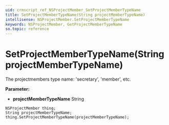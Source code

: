 ```yaml
---
uid: crmscript_ref_NSProjectMember_SetProjectMemberTypeName
title: SetProjectMemberTypeName(String projectMemberTypeName)
intellisense: NSProjectMember.SetProjectMemberTypeName
keywords: NSProjectMember, GetProjectMemberTypeName
so.topic: reference
---
```


# SetProjectMemberTypeName(String projectMemberTypeName)

The projectmembers type name: 'secretary', 'member', etc.

**Parameter:** 
* **projectMemberTypeName** String

```crmscript
NSProjectMember thing;
String projectMemberTypeName;
thing.SetProjectMemberTypeName(projectMemberTypeName);
```

